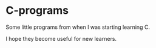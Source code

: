 # C-programs
Some little programs from when I was starting learning C.


I hope they become useful for new learners.
